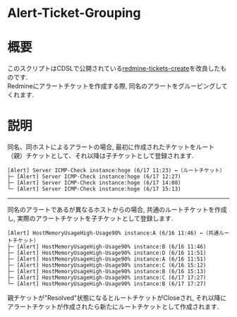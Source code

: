 # Alert-Ticket-Grouping
# 概要
このスクリプトはCDSLで公開されている[redmine-tickets-create](https://github.com/cdsl-research/redmine-tickets-create)を改良したものです.</br>
Redmineにアラートチケットを作成する際, 同名のアラートをグルーピングしてくれます.</br>

# 説明
同名、同ホストによるアラートの場合, 最初に作成されたチケットをルート（親）チケットとして、それ以降は子チケットとして登録されます.</br>
```
[Alert] Server ICMP-Check instance:hoge (6/17 11:23) ←（ルートチケット）
├─ [Alert] Server ICMP-Check instance:hoge (6/17 12:27)
├─ [Alert] Server ICMP-Check instance:hoge (6/17 14:08) 
└─ [Alert] Server ICMP-Check instance:hoge (6/17 15:13)
```

---

同名のアラートであるが異なるホストからの場合, 共通のルートチケットを作成し, 実際のアラートチケットを子チケットとして登録します.</br>

```
[Alert] HostMemoryUsageHigh-Usage90% instance:A (6/16 11:46) ←（共通ルートチケット）
├─ [Alert] HostMemoryUsageHigh-Usage90% instance:B (6/16 11:46)
├─ [Alert] HostMemoryUsageHigh-Usage90% instance:D (6/16 11:51)
├─ [Alert] HostMemoryUsageHigh-Usage90% instance:A (6/16 11:51)
├─ [Alert] HostMemoryUsageHigh-Usage90% instance:C (6/16 15:12)
├─ [Alert] HostMemoryUsageHigh-Usage90% instance:B (6/16 15:13)
├─ [Alert] HostMemoryUsageHigh-Usage90% instance:C (6/17 17:27)
└─ [Alert] HostMemoryUsageHigh-Usage90% instance:B (6/17 17:27)
```

親チケットが"Resolved"状態になるとルートチケットがCloseされ, それ以降にアラートチケットが作成されたら新たにルートチケットとして作成されます.
